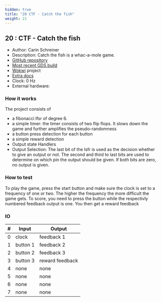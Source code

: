 ```yaml
---
hidden: true
title: "20 CTF - Catch the fish"
weight: 21
---
```


## 20 : CTF - Catch the fish

* Author: Carin Schreiner
* Description: Catch the fish is a whac-a-mole game.
* [GitHub repository](https://github.com/SchreinerCarin/tt03-ctf)
* [Most recent GDS build](https://github.com/SchreinerCarin/tt03-ctf/actions/runs/4514445631)
* [Wokwi](https://wokwi.com/projects/360014965627378689) project
* [Extra docs]()
* Clock: 0 Hz
* External hardware: 



### How it works

The project consists of 
* a fibonacci lfsr of degree 6. 
* a simple timer: the timer consists of two flip flops. It slows down the game and further amplifies the pseudo-randomness
* a button press detection for each button
* a simple reward detection
* Output state Handlers
* Output Selection: The last bit of the lsfr is used as the decision whether to give an output or not. The second and third to last bits are used to determine on which pin the output should be given. If both bits are zero, no output is given.


### How to test

To play the game, press the start button and make sure the clock is set to a frequency of one or two. The higher the frequency the more difficult the game gets.
To score, you need to press the button while the respectivly numbered feedback output is one. You then get a reward feedback


### IO

| # | Input        | Output       |
|---|--------------|--------------|
| 0 | clock  | feedback 1 |
| 1 | button 1  | feedback 2 |
| 2 | button 2  | feedback 3 |
| 3 | button 3  | reward feedback |
| 4 | none  | none |
| 5 | none  | none |
| 6 | none  | none |
| 7 | none  | none |
